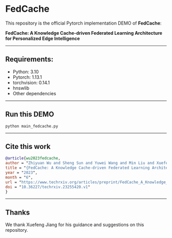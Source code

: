 # FedCache

This repository is the official Pytorch implementation DEMO of **FedCache**:

**FedCache: A Knowledge Cache-driven Federated Learning Architecture for Personalized Edge Intelligence**

--------------------------
## Requirements:
- Python:  3.10
- Pytorch:  1.13.1
- torchvision:  0.14.1
- hnswlib
- Other dependencies

-------
## Run this DEMO
```python main_fedcache.py```

-------

## Cite this work
```bibtex
@article{wu2023fedcache,
author = "Zhiyuan Wu and Sheng Sun and Yuwei Wang and Min Liu and Xuefeng Jiang and Bo Gao and Jinda Lu",
title = "{FedCache: A Knowledge Cache-driven Federated Learning Architecture for Personalized Edge Intelligence}",
year = "2023",
month = "6",
url = "https://www.techrxiv.org/articles/preprint/FedCache_A_Knowledge_Cache-driven_Federated_Learning_Architecture_for_Personalized_Edge_Intelligence/23255420",
doi = "10.36227/techrxiv.23255420.v1"
}
```

-------

## Thanks
We thank Xuefeng Jiang for his guidance and suggestions on this repository.